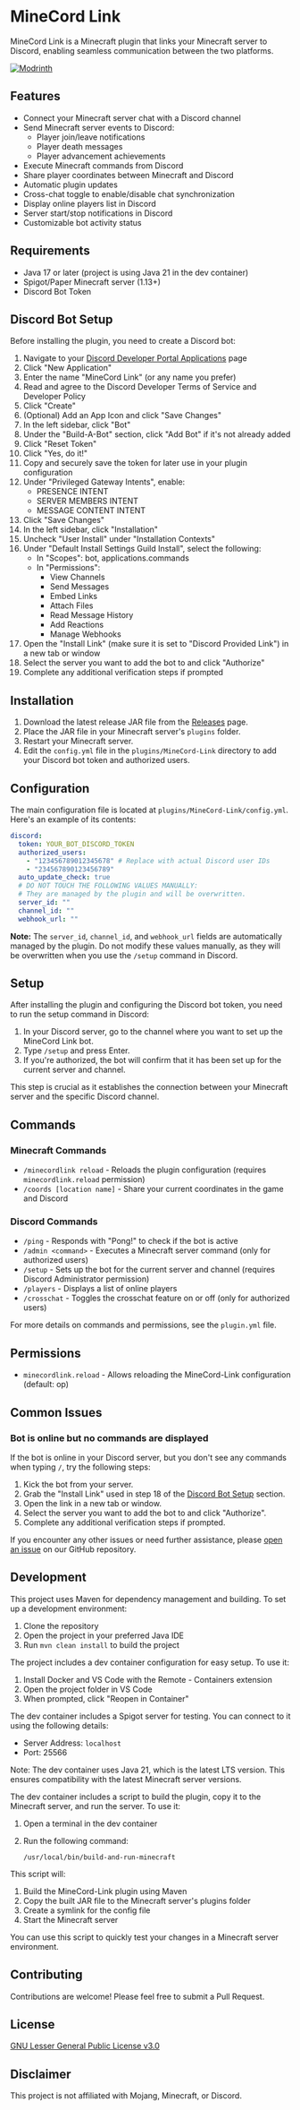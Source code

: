 # MineCord Link

MineCord Link is a Minecraft plugin that links your Minecraft server to Discord, enabling seamless communication between the two platforms.

[![Modrinth](https://img.shields.io/badge/Download%20on-Modrinth-1bd96a)](https://modrinth.com/plugin/minecord-link)

## Features

- Connect your Minecraft server chat with a Discord channel
- Send Minecraft server events to Discord:
  - Player join/leave notifications
  - Player death messages
  - Player advancement achievements
- Execute Minecraft commands from Discord
- Share player coordinates between Minecraft and Discord
- Automatic plugin updates
- Cross-chat toggle to enable/disable chat synchronization
- Display online players list in Discord
- Server start/stop notifications in Discord
- Customizable bot activity status

## Requirements

- Java 17 or later (project is using Java 21 in the dev container)
- Spigot/Paper Minecraft server (1.13+)
- Discord Bot Token

## Discord Bot Setup

Before installing the plugin, you need to create a Discord bot:

1. Navigate to your [Discord Developer Portal Applications](https://discord.com/developers/applications) page
2. Click "New Application"
3. Enter the name "MineCord Link" (or any name you prefer)
4. Read and agree to the Discord Developer Terms of Service and Developer Policy
5. Click "Create"
6. (Optional) Add an App Icon and click "Save Changes"
7. In the left sidebar, click "Bot"
8. Under the "Build-A-Bot" section, click "Add Bot" if it's not already added
9. Click "Reset Token"
10. Click "Yes, do it!"
11. Copy and securely save the token for later use in your plugin configuration
12. Under "Privileged Gateway Intents", enable:
    - PRESENCE INTENT
    - SERVER MEMBERS INTENT
    - MESSAGE CONTENT INTENT
13. Click "Save Changes"
14. In the left sidebar, click "Installation"
15. Uncheck "User Install" under "Installation Contexts"
16. Under "Default Install Settings Guild Install", select the following:
    - In "Scopes": bot, applications.commands
    - In "Permissions":
        - View Channels
        - Send Messages
        - Embed Links
        - Attach Files
        - Read Message History
        - Add Reactions
        - Manage Webhooks
18. Open the "Install Link" (make sure it is set to "Discord Provided Link") in a new tab or window
19. Select the server you want to add the bot to and click "Authorize"
20. Complete any additional verification steps if prompted

## Installation

1. Download the latest release JAR file from the [Releases](https://github.com/TylerFlar/MineCord-Link/releases) page.
2. Place the JAR file in your Minecraft server's `plugins` folder.
3. Restart your Minecraft server.
4. Edit the `config.yml` file in the `plugins/MineCord-Link` directory to add your Discord bot token and authorized users.

## Configuration

The main configuration file is located at `plugins/MineCord-Link/config.yml`. Here's an example of its contents:

```yaml
discord:
  token: YOUR_BOT_DISCORD_TOKEN
  authorized_users:
    - "123456789012345678" # Replace with actual Discord user IDs
    - "234567890123456789"
  auto_update_check: true
  # DO NOT TOUCH THE FOLLOWING VALUES MANUALLY:
  # They are managed by the plugin and will be overwritten.
  server_id: ""
  channel_id: ""
  webhook_url: ""
```

**Note:** The `server_id`, `channel_id`, and `webhook_url` fields are automatically managed by the plugin. Do not modify these values manually, as they will be overwritten when you use the `/setup` command in Discord.

## Setup

After installing the plugin and configuring the Discord bot token, you need to run the setup command in Discord:

1. In your Discord server, go to the channel where you want to set up the MineCord Link bot.
2. Type `/setup` and press Enter.
3. If you're authorized, the bot will confirm that it has been set up for the current server and channel.

This step is crucial as it establishes the connection between your Minecraft server and the specific Discord channel.

## Commands

### Minecraft Commands
- `/minecordlink reload` - Reloads the plugin configuration (requires `minecordlink.reload` permission)
- `/coords [location name]` - Share your current coordinates in the game and Discord

### Discord Commands
- `/ping` - Responds with "Pong!" to check if the bot is active
- `/admin <command>` - Executes a Minecraft server command (only for authorized users)
- `/setup` - Sets up the bot for the current server and channel (requires Discord Administrator permission)
- `/players` - Displays a list of online players
- `/crosschat` - Toggles the crosschat feature on or off (only for authorized users)

For more details on commands and permissions, see the `plugin.yml` file.

## Permissions

- `minecordlink.reload` - Allows reloading the MineCord-Link configuration (default: op)

## Common Issues

### Bot is online but no commands are displayed

If the bot is online in your Discord server, but you don't see any commands when typing `/`, try the following steps:

1. Kick the bot from your server.
2. Grab the "Install Link" used in step 18 of the [Discord Bot Setup](#discord-bot-setup) section.
3. Open the link in a new tab or window.
4. Select the server you want to add the bot to and click "Authorize".
5. Complete any additional verification steps if prompted.

If you encounter any other issues or need further assistance, please [open an issue](https://github.com/TylerFlar/MineCord-Link/issues) on our GitHub repository.

## Development

This project uses Maven for dependency management and building. To set up a development environment:

1. Clone the repository
2. Open the project in your preferred Java IDE
3. Run `mvn clean install` to build the project

The project includes a dev container configuration for easy setup. To use it:

1. Install Docker and VS Code with the Remote - Containers extension
2. Open the project folder in VS Code
3. When prompted, click "Reopen in Container"

The dev container includes a Spigot server for testing. You can connect to it using the following details:

- Server Address: `localhost`
- Port: 25566

Note: The dev container uses Java 21, which is the latest LTS version. This ensures compatibility with the latest Minecraft server versions.

The dev container includes a script to build the plugin, copy it to the Minecraft server, and run the server. To use it:

1. Open a terminal in the dev container
2. Run the following command:

   ```
   /usr/local/bin/build-and-run-minecraft
   ```

This script will:
1. Build the MineCord-Link plugin using Maven
2. Copy the built JAR file to the Minecraft server's plugins folder
3. Create a symlink for the config file
4. Start the Minecraft server

You can use this script to quickly test your changes in a Minecraft server environment.

## Contributing

Contributions are welcome! Please feel free to submit a Pull Request.

## License

[GNU Lesser General Public License v3.0](LICENSE)

## Disclaimer

This project is not affiliated with Mojang, Minecraft, or Discord.
